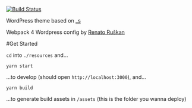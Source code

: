 [![Build Status](https://travis-ci.org/Automattic/_s.svg?branch=master)](https://travis-ci.org/Automattic/_s)

WordPress theme based on [_s](https://underscores.me/)

Webpack 4 Wordpress config by [Renato Ruškan](https://medium.com/q-software/webpack-4-wordpress-9cada8f2647)

#Get Started

`cd` into `./resources` and...
```
yarn start
```
...to develop (should open `http://localhost:3000`), and...
```
yarn build
```
...to generate build assets in `/assets` (this is the folder you wanna deploy)
